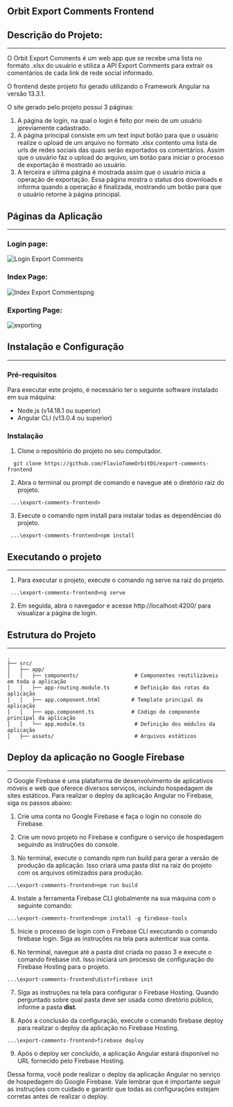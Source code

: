 ## Orbit Export Comments Frontend

## Descrição do Projeto:
---

O Orbit Export Comments é um web app que se recebe uma lista no formato .xlsx do usuário e utiliza a API Export Comments para extrair os comentários de cada link de rede social informado.

O frontend deste projeto foi gerado utilizando o Framework Angular na versão 13.3.1.

O site gerado pelo projeto possui 3 páginas:

  1. A página de login, na qual o login é feito por meio de um usuário jpreviamente cadastrado.
  2. A página principal consiste em um text input botão para que o usuário realize o upload de um arquivo no formato .xlsx contento uma lista de urls de redes sociais das quais serão exportados os comentários. Assim que o usuário faz o upload do arquivo, um botão para iniciar o processo de exportação é mostrado ao usuário.
  3. A terceira e última página é mostrada assim que o usuário inicia a operação de exportação. Essa página mostra o status dos downloads e informa quando a operação é finalizada, mostrando um botão para que o usuário retorne à página principal.

## Páginas da Aplicação
---
### Login page:
![Login Export Comments](https://user-images.githubusercontent.com/115179333/226722490-5d4ff1b1-21cd-4a5f-87b7-78140e36089c.png)

### Index Page:
![Index Export Commentspng](https://user-images.githubusercontent.com/115179333/226722701-543d2bbf-7a11-4c3d-b00e-4aacfd1925ec.png)

### Exporting Page:
![exporting](https://user-images.githubusercontent.com/115179333/226722809-26ab4162-05ca-4cfc-b44f-02f11ec4ea3c.png)

## Instalação e Configuração
---
### Pré-requisitos

Para executar este projeto, é necessário ter o seguinte software instalado em sua máquina:

* Node.js (v14.18.1 ou superior)
* Angular CLI (v13.0.4 ou superior)

### Instalação
1. Clone o repositório do projeto no seu computador.
```
  git clone https://github.com/FlavioTomeOrbitDS/export-comments-frontend
```

2. Abra o terminal ou prompt de comando e navegue até o diretório raiz do projeto.
```
 ...\export-comments-frontend>
```
3. Execute o comando npm install para instalar todas as dependências do projeto.
```
 ...\export-comments-frontend>npm install
```

## Executando o projeto
---
1. Para executar o projeto, execute o comando ng serve na raiz do projeto.
```
 ...\export-comments-frontend>ng serve
```

2. Em seguida, abra o navegador e acesse http://localhost:4200/ para visualizar a página de login.

## Estrutura do Projeto
---
```
.
├── src/
│   ├── app/
│   │   ├── components/                  # Componentes reutilizáveis em toda a aplicação
│   │   ├── app-routing.module.ts        # Definição das rotas da aplicação
│   │   ├── app.component.html          # Template principal da aplicação
│   │   ├── app.component.ts            # Código do componente principal da aplicação
│   │   └── app.module.ts                # Definição dos módulos da aplicação
│   ├── assets/                          # Arquivos estáticos
```

## Deploy da aplicação no Google Firebase
---
O Google Firebase é uma plataforma de desenvolvimento de aplicativos móveis e web que oferece diversos serviços, incluindo hospedagem de sites estáticos. Para realizar o deploy da aplicação Angular no Firebase, siga os passos abaixo:

1. Crie uma conta no Google Firebase e faça o login no console do Firebase.

2. Crie um novo projeto no Firebase e configure o serviço de hospedagem seguindo as instruções do console.

3. No terminal, execute o comando npm run build para gerar a versão de produção da aplicação. Isso criará uma pasta dist na raiz do projeto com os arquivos otimizados para produção.
```
...\export-comments-frontend>npm run build
```

4. Instale a ferramenta Firebase CLI globalmente na sua máquina com o seguinte comando:
```
...\export-comments-frontend>npm install -g firebase-tools
```
5. Inicie o processo de login com o Firebase CLI executando o comando firebase login. Siga as instruções na tela para autenticar sua conta.

6. No terminal, navegue até a pasta dist criada no passo 3 e execute o comando firebase init. Isso iniciará um processo de configuração do Firebase Hosting para o projeto.
```
...\export-comments-frontend\dist>firebase init
```
7. Siga as instruções na tela para configurar o Firebase Hosting. Quando perguntado sobre qual pasta deve ser usada como diretório público, informe a pasta **dist**.

8. Após a conclusão da configuração, execute o comando firebase deploy para realizar o deploy da aplicação no Firebase Hosting.
```
...\export-comments-frontend>firebase deploy
```

9. Após o deploy ser concluído, a aplicação Angular estará disponível no URL fornecido pelo Firebase Hosting.

Dessa forma, você pode realizar o deploy da aplicação Angular no serviço de hospedagem do Google Firebase. Vale lembrar que é importante seguir as instruções com cuidado e garantir que todas as configurações estejam corretas antes de realizar o deploy.
